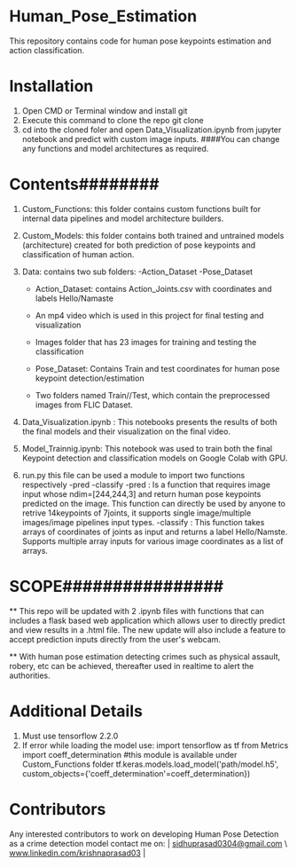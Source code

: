 # Human_Pose_Estimation
This repository contains code for human pose keypoints estimation and action classification.


# Installation

1. Open CMD or Terminal window and install git
2. Execute this command to clone the repo git clone 
3. cd into the cloned foler and open Data_Visualization.ipynb from jupyter notebook and predict with custom image inputs.
####You can change any functions and model architectures as required.



# Contents########
1. Custom_Functions: this folder contains custom functions built for internal data pipelines and model architecture builders.
2. Custom_Models: this folder contains both trained and untrained models (architecture) created for both prediction of pose keypoints and classification of human action.
3. Data: contains two sub folders: -Action_Dataset -Pose_Dataset
    - Action_Dataset: contains Action_Joints.csv with coordinates and labels Hello/Namaste
    - An mp4 video which is used in this project for final testing and visualization
    - Images folder that has 23 images for training and testing the classification
    
    - Pose_Dataset: Contains Train and test coordinates for human pose keypoint detection/estimation
    - Two folders named Train//Test, which contain the preprocessed images from FLIC Dataset.
    
4. Data_Visualization.ipynb : This notebooks presents the results of both the final models and their visualization on the final video.
5. Model_Trainnig.ipynb: This notebook was used to train both the final Keypoint detection and classification models on Google Colab with GPU.
6. run.py this file can be used a module to import two functions respectively -pred -classify
    -pred : Is a function that requires image input whose ndim=[244,244,3] and return human pose keypoints predicted on the           image. This function can directly be used by anyone to retrive 14keypoints of 7joints, it supports single image/multiple       images/image pipelines input types.
    -classify : This function takes arrays of coordinates of joints as input and returns a label Hello/Namste. Supports               multiple array inputs for various image coordinates as a list of arrays.
    
# SCOPE################

** This repo will be updated with 2 .ipynb files with functions that can includes a flask based web application which allows user to directly predict and view results in a .html file. The new update will also include a feature to accept prediction inputs directly from the user's webcam.

** With human pose estimation detecting crimes such as physical assault, robery, etc can be achieved, thereafter used in realtime to alert the authorities.

# Additional Details
1. Must use tensorflow 2.2.0
2. If error while loading the model use:
import tensorflow as tf
from Metrics import coeff_determination #this module is available under Custom_Functions folder
tf.keras.models.load_model('path/model.h5', custom_objects={'coeff_determination'=coeff_determination})

# Contributors
Any interested contributors to work on developing Human Pose Detection as a crime detection model contact me on:
 | sidhuprasad0304@gmail.com \\ www.linkedin.com/krishnaprasad03 |
